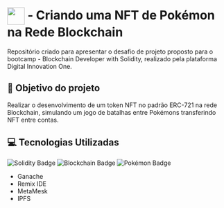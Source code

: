 # <img align="center" width="40px" src="https://hermes.digitalinnovation.one/assets/diome/logo-minimized.png"></a> - Criando uma NFT de Pokémon na Rede Blockchain
Repositório criado para apresentar o desafio de projeto proposto para o bootcamp - Blockchain Developer with Solidity, realizado pela plataforma Digital Innovation One.

## :dart: Objetivo do projeto
Realizar o desenvolvimento de um token NFT no padrão ERC-721 na rede Blockchain, simulando um jogo de batalhas entre Pokémons transferindo NFT entre contas.

## :computer: Tecnologias Utilizadas
![Solidity Badge](https://img.shields.io/badge/Solidity-363636?logo=solidity&logoColor=fff&style=for-the-badge) ![Blockchain Badge](https://img.shields.io/badge/Blockchain-121D33?logo=blockchaindotcom&logoColor=fff&style=for-the-badge) ![Pokémon Badge](https://img.shields.io/badge/Pok%C3%A9mon-FFCB05?logo=pokemon&logoColor=000&style=for-the-badge)
- Ganache
- Remix IDE
- MetaMesk
- IPFS
